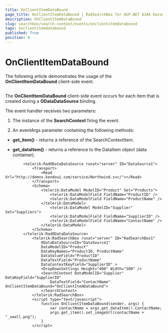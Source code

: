 ```yaml
---
title: OnClientItemDataBound
page_title: OnClientItemDataBound | RadSearchBox for ASP.NET AJAX Documentation
description: OnClientItemDataBound
slug: searchbox/search-context/events/onclientitemdatabound
tags: onclientitemdatabound
published: True
position: 0
---
```


# OnClientItemDataBound



The following article demonstrates the usage of the **OnClientItemDataBound** client-side event.

## 

The **OnClientItemDataBound** client-side event occurs for each item that is created during a **ODataDataSource** binding.

The event handler receives two parameters:

1. The instance of the **SearchContext** firing the event.

1. An eventArgs parameter containing the following methods:

* **get_item()** - returns a reference of the SearchContextItem.

* **get_dataItem()** - returns a reference to the DataItem object (data container).



````ASPNET
		<telerik:RadODataDataSource runat="server" ID="DataSource1">
	        <Transport>
	            <Read Url="http://demos.kendoui.com/service/Northwind.svc/"></Read>
	        </Transport>
	        <Schema>
	            <telerik:DataModel ModelID="Product" Set="Products">
	                <telerik:DataModelField FieldName="ProductID" />
	                <telerik:DataModelField FieldName="ProductName" />
	            </telerik:DataModel>
	                <telerik:DataModel ModelID="Supplier" Set="Suppliers">
	                <telerik:DataModelField FieldName="SupplierID" />
	                <telerik:DataModelField FieldName="ContactName" />
	            </telerik:DataModel>
	        </Schema>
	    </telerik:RadODataDataSource>
	        <telerik:RadSearchBox runat="server" ID="RadSearchBox1"
	            ODataDataSourceID="DataSource1"
	            DataModelID="Product"
	            DataKeyNames="ProductID, ProductName"
	            DataValueField="ProductID"
	            DataTextField="ProductName"
	            DataContextKeyField="SupplierID" >
	            <DropDownSettings Height="400" Width="300" />
	            <SearchContext DataModelID="Supplier" DataKeyField="SupplierID" 
	                DataTextField="ContactName"  OnClientItemDataBound="OnClientItemDataBound">
	            </SearchContext>
	        </telerik:RadSearchBox>
	        <script type="text/javascript">
	            function OnClientItemDataBound(sender, args) {
	                var contactName = args.get_dataItem().ContactName;
	                args.get_item().set_imageUrl(contactName + "_small.png");
	            }
	        </script>
````


